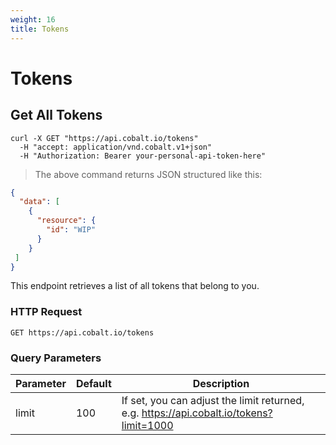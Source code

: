 ```yaml
---
weight: 16
title: Tokens
---
```


# Tokens

## Get All Tokens

```shell
curl -X GET "https://api.cobalt.io/tokens" 
  -H "accept: application/vnd.cobalt.v1+json" 
  -H "Authorization: Bearer your-personal-api-token-here" 

```

> The above command returns JSON structured like this:

```json
{
  "data": [
    {
      "resource": {
        "id": "WIP"
      }
    }
 ]
}

```

This endpoint retrieves a list of all tokens that belong to you.

### HTTP Request

`GET https://api.cobalt.io/tokens`

### Query Parameters

Parameter | Default | Description
--------- | ------- | -----------
limit | 100 | If set, you can adjust the limit returned, e.g. https://api.cobalt.io/tokens?limit=1000
